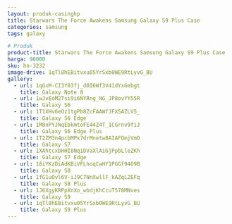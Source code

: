 ```yaml
---
layout: produk-casinghp
title: Starwars The Force Awakens Samsung Galaxy S9 Plus Case
categories: samsung
tags: galaxy

# Produk
product-title: Starwars The Force Awakens Samsung Galaxy S9 Plus Case
harga: 90000
sku: hn-3232
image-drive: 1qTl8hEBitvxu05YrSxb0WE9RtLyvG_BU
gallery:
  - url: 1qGxM-CI3Y03fj_d0I6Wf3V41dYxGebgt
    title: Galaxy Note 8
  - url: 1wJvEoM2Tsi9i6NYRng_NG_JP8ovYY55R
    title: Galaxy S6
  - url: 1T1XHv6eOz1tgPb8ZcFAAWfJFX5AZLV5_
    title: Galaxy S6 Edge
  - url: 1M8nPYJNqEbkmtoFE44Z4T_1CGrnv9fiJ
    title: Galaxy S6 Edge Plus
  - url: 1T2ZM3n4pcbMPx7drMnetw8AIAFOmjVmO
    title: Galaxy S7
  - url: 1XAhtcxbHHI8NqiDVaXlAiGjPpbLleZKh
    title: Galaxy S7 Edge
  - url: 18iYKzDiAdKBiVFLhoqCwHY1PGGf94O9B
    title: Galaxy S8
  - url: 1fG1uOvl6V-iJ9C7NnXwllF_kAZqL2EFq
    title: Galaxy S8 Plus
  - url: 1J6XgyKRPpXnXo_wbdjKhCcuT578MNves
    title: Galaxy S9
  - url: 1qTl8hEBitvxu05YrSxb0WE9RtLyvG_BU
    title: Galaxy S9 Plus
---
```

